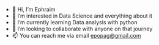 - 👋 Hi, I’m Ephraim
- 👀 I’m interested in Data Science and everything about it
- 🌱 I’m currently learning Data analysis with python
- 💞️ I’m looking to collaborate with anyone on that journey
- 📫 You can reach me via email epopag@gmail.com

<!---
EphraimOAgyeman/EphraimOAgyeman is a ✨ special ✨ repository because its `README.md` (this file) appears on your GitHub profile.
You can click the Preview link to take a look at your changes.
--->
